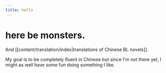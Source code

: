 ```yaml
---
title: hello
---
```

# here be monsters.

And [[content/translation/index|translations of Chinese BL novels]].

My goal is to be completely fluent in Chinese but since I'm not there yet, I might as well have some fun doing something I like.